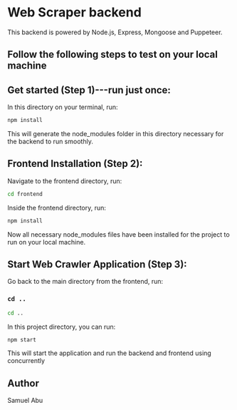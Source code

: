 # Web Scraper backend

This backend is powered by Node.js, Express, Mongoose and Puppeteer.

## Follow the following steps to test on your local machine

## Get started (Step 1)---run just once:

In this directory on your terminal, run:

  ```sh
  npm install 
  ```

This will generate the node_modules folder in this directory necessary for the backend to run smoothly.

## Frontend Installation (Step 2):

Navigate to the frontend directory, run:

  ```sh
  cd frontend
  ```

Inside the frontend directory, run: 

  ```sh
  npm install 
  ```

Now all necessary node_modules files have been installed for the project to run on your local machine.

## Start Web Crawler Application (Step 3):

Go back to the main directory from the frontend, run:

### `cd ..`

  ```sh
  cd ..
  ```

In this project directory, you can run:

  ```sh
  npm start
  ```

This will start the application and run the backend and frontend using concurrently

## Author

Samuel Abu

